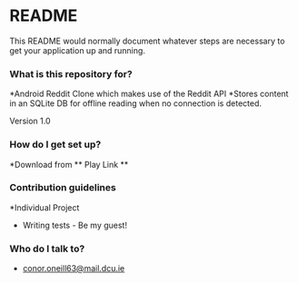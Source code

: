 # README #

This README would normally document whatever steps are necessary to get your application up and running.

### What is this repository for? ###
*Android Reddit Clone which makes use of the Reddit API
*Stores content in an SQLite DB for offline reading when no connection is detected.

Version 1.0


### How do I get set up? ###
*Download from ** Play Link **

### Contribution guidelines ###
*Individual Project
* Writing tests - Be my guest!

### Who do I talk to? ###

* conor.oneill63@mail.dcu.ie